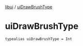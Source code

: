 [libui](index.md) / [uiDrawBrushType](./ui-draw-brush-type.md)

# uiDrawBrushType

`typealias uiDrawBrushType = Int`